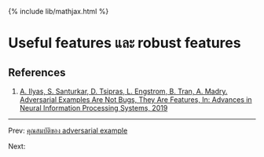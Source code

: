 {% include lib/mathjax.html %}
# Useful features และ robust features

## References

1. [A. Ilyas, S. Santurkar, D. Tsipras, L. Engstrom, B. Tran, A. Madry. Adversarial Examples Are Not Bugs, They Are Features, In: Advances in Neural Information Processing Systems, 2019](https://arxiv.org/abs/1905.02175)

---
Prev: [คุณสมบัติของ adversarial example](https://vacharapat.github.io/Adversarial-Machine-Learning/docs/feat1)

Next:

